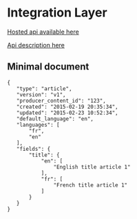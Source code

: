 # Integration Layer

[Hosted api available here](http://ilayer)

[Api description here](http://Api+specifications)

## Minimal document

    {
       "type": "article",
       "version": "v1",
       "producer_content_id": "123",
       "created": "2015-02-19 20:35:34",
       "updated": "2015-02-23 10:52:34",
       "default_language": "en",
       "languages": [
           "fr",
           "en"
       ],
       "fields": {
           "title": {
               "en": [
                   "English title article 1"
               ],
               "fr": [
                   "French title article 1"
               ]
           }
       }
    }
